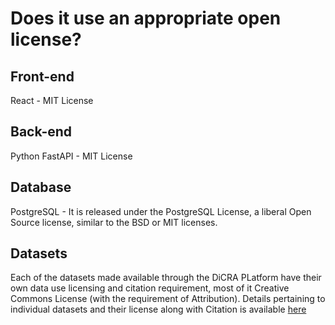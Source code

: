 # Does it use an appropriate open license?

## Front-end
React - MIT License

## Back-end
Python
FastAPI - MIT License

## Database

PostgreSQL - It is released under the PostgreSQL License, a liberal Open Source license, similar to the BSD or MIT licenses.

## Datasets
 Each of the datasets made available through the DiCRA PLatform have their own data use licensing and citation requirement, most of it Creative Commons License (with the requirement of Attribution). Details pertaining to individual datasets and their license along with Citation is available [here](https://github.com/undpindia/DiCRA/blob/main/analytics/datasets_metadata.xlsx)
